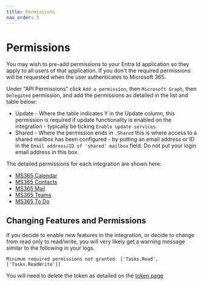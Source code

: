 ```yaml
---
title: Permissions
nav_order: 3
---
```


# Permissions

You may wish to pre-add permissions to your Entra Id application so they apply to all users of that application. If you don't the required permissions will be requested when the user authenticates to Microsoft 365.

Under "API Permissions" click `Add a permission`, then `Microsoft Graph`, then `Delegated` permission, and add the permissions as detailed in the list and table below:
  * Update - Where the table indicates Y in the Update column, this permission is required if update functionality is enabled on the integration - typically be ticking `Enable update services`.
  * Shared - Where the permission ends in `.Shared` this is where access to a shared mailbox has been configured - by putting an email address or ID in the `Email address/ID of 'shared' mailbox` field. Do not put your login email address in this box.

The detailed permissions for each integration are shown here:
* [MS365 Calendar](https://rogerselwyn.github.io/MS365-Calendar/permissions.html)
* [MS365 Contacts](https://rogerselwyn.github.io/MS365-Contacts/permissions.html)
* [MS365 Mail](https://rogerselwyn.github.io/MS365-Mail/permissions.html)
* [MS365 Teams](https://rogerselwyn.github.io/MS365-Teams/permissions.html)
* [MS365 To Do](https://rogerselwyn.github.io/MS365-ToDo/permissions.html)

## Changing Features and Permissions
If you decide to enable new features in the integration, or decide to change from read only to read/write, you will very likely get a warning message similar to the following in your logs.

`Minimum required permissions not granted: ['Tasks.Read', ['Tasks.ReadWrite']]`

You will need to delete the token as detailed on the [token page](./token.md)

